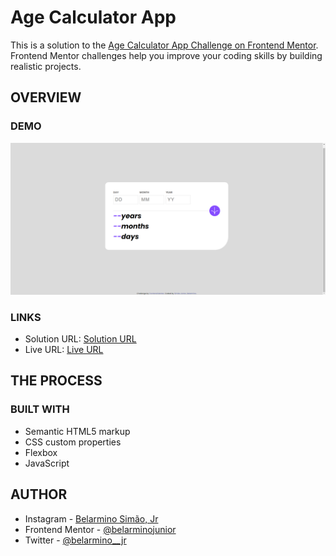 # Age Calculator App

This is a solution to the [Age Calculator App Challenge on Frontend Mentor](https://www.frontendmentor.io/challenges/age-calculator-app-dF9DFFpj-Q/hub). Frontend Mentor challenges help you improve your coding skills by building realistic projects.

## OVERVIEW

### DEMO

![](./Demo.png)

### LINKS

- Solution URL: [Solution URL](https://github.com/belarminojunior/Age-Calculator-App)
- Live URL: [Live URL](https://age-calculator-app-self-tau.vercel.app/)

## THE PROCESS

### BUILT WITH

- Semantic HTML5 markup
- CSS custom properties
- Flexbox
- JavaScript

## AUTHOR

- Instagram - [Belarmino Simão, Jr](https://www.instagram.com/wonderr____/)
- Frontend Mentor - [@belarminojunior](https://www.frontendmentor.io/profile/belarminojunior)
- Twitter - [@belarmino\_\_jr](https://twitter.com/belarmino__jr)
